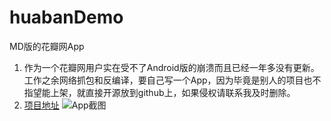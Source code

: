 # huabanDemo
MD版的花瓣网App
1. 作为一个花瓣网用户实在受不了Android版的崩溃而且已经一年多没有更新。工作之余网络抓包和反编译，要自己写一个App，因为毕竟是别人的项目也不指望能上架，就直接开源放到github上，如果侵权请联系我及时删除。
2. [项目地址](https://github.com/LiCola/huabanDemo)
![App截图](https://github.com/LiCola/huabanDemo/blob/master/Main_UI.jpg)
